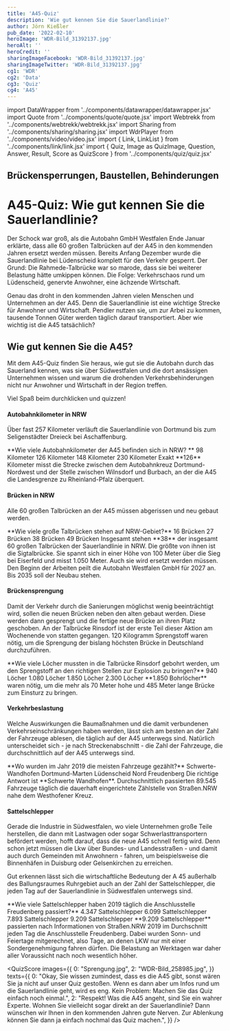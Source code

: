 ```yaml
---
title: 'A45-Quiz'
description: 'Wie gut kennen Sie die Sauerlandlinie?'
author: Jörn Kießler
pub_date: '2022-02-10'
heroImage: 'WDR-Bild_31392137.jpg'
heroAlt: ''
heroCredit: ''
sharingImageFacebook: 'WDR-Bild_31392137.jpg'
sharingImageTwitter: 'WDR-Bild_31392137.jpg'
cg1: 'WDR'
cg2: 'Data'
cg3: 'Quiz'
cg4: 'A45'
---
```


import DataWrapper from '../components/datawrapper/datawrapper.jsx'
import Quote from '../components/quote/quote.jsx'
import Webtrekk from '../components/webtrekk/webtrekk.jsx'
import Sharing from '../components/sharing/sharing.jsx'
import WdrPlayer from '../components/video/video.jsx'
import { Link, LinkList } from '../components/link/link.jsx'
import { Quiz, Image as QuizImage, Question, Answer, Result, Score as QuizScore } from '../components/quiz/quiz.jsx'

## Brückensperrungen, Baustellen, Behinderungen

# A45-Quiz: Wie gut kennen Sie die Sauerlandlinie?


Der Schock war groß, als die Autobahn GmbH Westfalen Ende Januar erklärte, dass alle 60 großen Talbrücken auf der A45 in den kommenden Jahren ersetzt werden müssen. Bereits Anfang Dezember wurde die Sauerlandlinie bei Lüdenscheid komplett für den Verkehr gesperrt. Der Grund: Die Rahmede-Talbrücke war so marode, dass sie bei weiterer Belastung hätte umkippen können. Die Folge: Verkehrschaos rund um Lüdenscheid, genervte Anwohner, eine ächzende Wirtschaft. 

<Link title="An der A45 müssen alle 60 Brücken ersetzt werden" href="https://www1.wdr.de/nachrichten/bruecken-ersetzen-a45-sauerlandlinie-100.html" />

Genau das droht in den kommenden Jahren vielen Menschen und Unternehmen an der A45. Denn die Sauerlandlinie ist eine wichtige Strecke für Anwohner und Wirtschaft. Pendler nutzen sie, um zur Arbei zu kommen, tausende Tonnen Güter werden täglich darauf transportiert. Aber wie wichtig ist die A45 tatsächlich?

## Wie gut kennen Sie die A45?

Mit dem A45-Quiz finden Sie heraus, wie gut sie die Autobahn durch das Sauerland kennen, was sie über Südwestfalen und die dort ansässigen Unternehmen wissen und warum die drohenden Verkehrsbehinderungen nicht nur Anwohner und Wirtschaft in der Region treffen.

Viel Spaß beim durchklicken und quizzen!

#### Autobahnkilometer in NRW
Über fast 257 Kilometer verläuft die Sauerlandlinie von Dortmund bis zum Seligenstädter Dreieck bei Aschaffenburg.


<Quiz>
<QuizImage src="WDR-Bild_42225741.jpg" alt="Luftaufnahme der leeren Rahmede-Talbrücke bei Lüdenscheid, fotografiert von Kay-Helge Hercher" />
<Question>**Wie viele Autobahnkilometer der A45 befinden sich in NRW?
**</Question>
<Answer>98 Kilometer</Answer>
<Answer correct>126 Kilometer</Answer>
<Answer>148 Kilometer</Answer>
<Answer>230 Kilometer</Answer>
<Result>
Exakt **126** Kilometer misst die Strecke zwischen dem Autobahnkreuz Dortmund-Nordwest und der Stelle zwischen Wilnsdorf und Burbach, an der die A45 die Landesgrenze zu Rheinland-Pfalz überquert.
</Result>
</Quiz>

#### Brücken in NRW
Alle 60 großen Talbrücken an der A45 müssen abgerissen und neu gebaut werden.

<Quiz>
<QuizImage src="Siegtalbruecke.jpg" alt="Luftaufnahme der Siegtalbrücke Eiserfeld, fotografiert von Hans Blossey" />
<Question>**Wie viele große Talbrücken stehen auf NRW-Gebiet?**</Question>
<Answer>16 Brücken</Answer>
<Answer>27 Brücken</Answer>
<Answer correct>38 Brücken</Answer>
<Answer>49 Brücken</Answer>
<Result>
Insgesamt stehen **38** der insgesamt 60 großen Talbrücken der Sauerlandlinie in NRW. Die größte von ihnen ist die Sigtalbrücke. Sie spannt sich in einer Höhe von 100 Meter über die Sieg bei Eiserfeld und misst 1.050 Meter. Auch sie wird ersetzt werden müssen. Den Beginn der Arbeiten peilt die Autobahn Westfalen GmbH für 2027 an. Bis 2035 soll der Neubau stehen.
</Result>
</Quiz>

#### Brückensprengung
Damit der Verkehr durch die Sanierungen möglichst wenig beeinträchtigt wird, sollen die neuen Brücken neben den alten gebaut werden. Diese werden dann gesprengt und die fertige neue Brücke an ihren Platz geschoben. An der Talbrücke Rinsdorf ist der erste Teil dieser Aktion am Wochenende von statten gegangen. 120 Kilogramm Sprengstoff waren nötig, um die Sprengung der bislang höchsten Brücke in Deutschland durchzuführen.

<Quiz>
<QuizImage src="Sprengung.jpg" alt="Die Talbrücke Rinsdorf bricht nach der Sprengung in sich zusammen, fotografiert von Rene Traut" />
<Question>**Wie viele Löcher mussten in die Talbrücke Rinsdorf gebohrt werden, um den Sprengstoff an den richtigen Stellen zur Explosion zu bringen?**</Question>
<Answer>940 Löcher</Answer>
<Answer>1.080 Löcher</Answer>
<Answer correct>1.850 Löcher</Answer>
<Answer>2.300 Löcher</Answer>
<Result>
**1.850 Bohrlöcher** waren nötig, um die mehr als 70 Meter hohe und 485 Meter lange Brücke zum Einsturz zu bringen. 
</Result>
</Quiz>

#### Verkehrbeslastung
Welche Auswirkungen die Baumaßnahmen und die damit verbundenen Verkehrseinschränkungen haben werden, lässt sich am besten an der Zahl der Fahrzeuge ablesen, die täglich auf der A45 unterwegs sind. Natürlich unterscheidet sich - je nach Streckenabschnitt - die Zahl der Fahrzeuge, die durchschnittlich auf der A45 unterwegs sind.

<Quiz>
<QuizImage src="WDR-Bild_35505043.jpg" alt="Aufnahme der alten Lennetalbrücke mit Verkehr und der Neukonstruktion direkt daneben, fotografiert von Ina Fassbender" />   
<Question>**Wo wurden im Jahr 2019 die meisten Fahrzeuge gezählt?**</Question>
<Answer correct>Schwerte-Wandhofen </Answer>
<Answer>Dortmund-Marten</Answer>
<Answer>Lüdenscheid Nord</Answer>
<Answer>Freudenberg</Answer>
<Result>
Die richtige Antwort ist **Schwerte Wandhofen**. Durchschnittlich passierten 89.545 Fahrzeuge täglich die dauerhaft eingerichtete Zählstelle von Straßen.NRW nahe dem Westhofener Kreuz.
</Result>
</Quiz>

#### Sattelschlepper
Gerade die Industrie in Südwestfalen, wo viele Unternehmen große Teile herstellen, die dann mit Lastwagen oder sogar Schwerlasttransportern befördert werden, hofft darauf, dass die neue A45 schnell fertig wird. Denn schon jetzt müssen die Lkw über Bundes- und Landesstraßen - und damit auch durch Gemeinden mit Anwohnern - fahren, um beispielsweise die Binnenhäfen in Duisburg oder Gelsenkirchen zu erreichen.

Gut erkennen lässt sich die wirtschaftliche Bedeutung der A 45 außerhalb des Ballungsraumes Ruhrgebiet auch an der Zahl der Sattelschlepper, die jeden Tag auf der Sauerlandlinie in Südwestfalen unterwegs sind.

<Quiz>
<QuizImage src="WDR-Bild_34850753.jpg" alt="Luftaufnahme eines Parkplatzes an der A45 bei Freudenberg, auf dem zahlreiche Lastwagen geparkt haben, fotografiert von Arnulf Stoffel" />   
<Question>**Wie viele Sattelschlepper haben 2019 täglich die Anschlusstelle Freudenberg passiert?**</Question>
<Answer>4.347 Sattelschlepper</Answer>
<Answer>6.099 Sattelschlepper</Answer>
<Answer>7.893 Sattelschlepper</Answer>
<Answer correct>9.209 Sattelschlepper</Answer>
<Result>
**9.209 Sattelschlepper** passierten nach Informationen von Straßen.NRW 2019 im Durchschnitt jeden Tag die Anschlusstelle Freudenberg. Dabei wurden Sonn- und Feiertage mitgerechnet, also Tage, an denen LKW nur mit einer Sondergenehmigung fahren dürfen. Die Belastung an Werktagen war daher aller Voraussicht nach noch wesentlich höher.
</Result>
</Quiz>






<QuizScore
images={{
    0: "Sprengung.jpg",
    2: "WDR-Bild_258985.jpg",
}}
texts={{
    0: "Okay, Sie wissen zumindest, dass es die A45 gibt, sonst wären Sie ja nicht auf unser Quiz gestoßen. Wenn es dann aber um Infos rund um die Sauerlandlinie geht, wird es eng. Kein Problem: Machen Sie das Quiz einfach noch einmal.",
    2: "Respekt! Was die A45 angeht, sind Sie ein wahrer Experte. Wohnen Sie vielleicht sogar direkt an der Sauerlandlinie? Dann wünschen wir Ihnen in den kommenden Jahren gute Nerven. Zur Ablenkung können Sie dann ja einfach nochmal das Quiz machen.",
}}
/>

<Sharing twitter facebook mail whatsapp telegram reddit xing linkedin />
